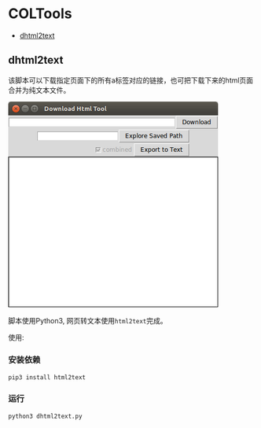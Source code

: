 # COLTools


<!-- @import "[TOC]" {cmd="toc" depthFrom=3 depthTo=6 orderedList=false} -->
<!-- code_chunk_output -->

* [dhtml2text](#dhtml2text)

<!-- /code_chunk_output -->

## dhtml2text

该脚本可以下载指定页面下的所有a标签对应的链接，也可把下载下来的html页面合并为纯文本文件。

![dhtml2text](./imgs/dhtml2text-01.png)

脚本使用Python3, 网页转文本使用`html2text`完成。

使用:


### 安装依赖
```
pip3 install html2text
```

### 运行
```
python3 dhtml2text.py
```

